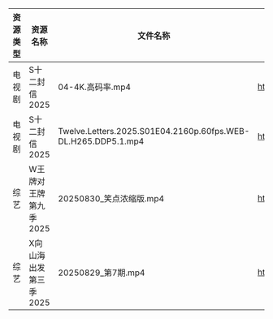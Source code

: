 | 资源类型 | 资源名称          | 文件名称                                                          | 分享链接                                 | 更新时间                |
| ---- | ------------- | ------------------------------------------------------------- | ------------------------------------ | ------------------- |
| 电视剧  | S十二封信2025     | 04-4K.高码率.mp4                                                 | https://pan.quark.cn/s/a33913f09963  | 2025-08-30 01:23:01 |
| 电视剧  | S十二封信2025     | Twelve.Letters.2025.S01E04.2160p.60fps.WEB-DL.H265.DDP5.1.mp4 | https://pan.quark.cn/s/a33913f09963  | 2025-08-30 01:22:57 |
| 综艺   | W王牌对王牌第九季2025 | 20250830_笑点浓缩版.mp4                                            | https://www.alipan.com/s/w9CqDPEeGeX | 2025-08-30 16:01:37 |
| 综艺   | X向山海出发第三季2025 | 20250829_第7期.mp4                                              | https://www.alipan.com/s/e8WMpKpkP9w | 2025-08-30 00:01:41 |
